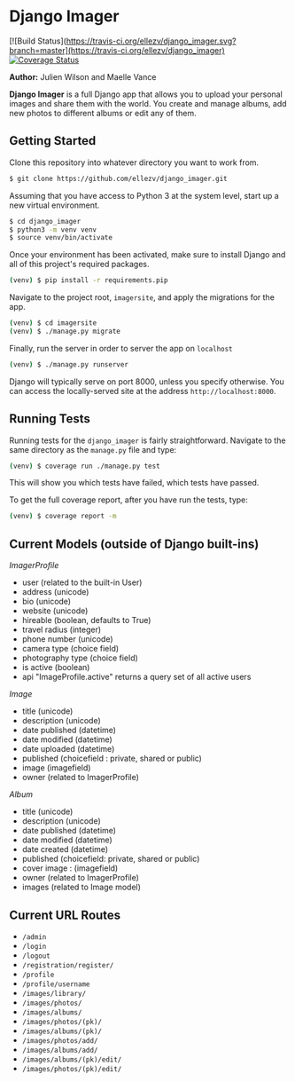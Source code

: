 # Django Imager
[![Build Status](https://travis-ci.org/ellezv/django_imager.svg?branch=master](https://travis-ci.org/ellezv/django_imager)
[![Coverage Status](https://coveralls.io/repos/github/ellezv/django_imager/badge.svg?branch=master)](https://coveralls.io/github/ellezv/django_imager?branch=master)

**Author:** Julien Wilson and Maelle Vance

**Django Imager** is a full Django app that allows you to upload your personal images and share them with the world. You create and manage albums, add new photos to different albums or edit any of them.

## Getting Started

Clone this repository into whatever directory you want to work from.

```bash
$ git clone https://github.com/ellezv/django_imager.git
```

Assuming that you have access to Python 3 at the system level, start up a new virtual environment.

```bash
$ cd django_imager
$ python3 -m venv venv
$ source venv/bin/activate
```

Once your environment has been activated, make sure to install Django and all of this project's required packages.

```bash
(venv) $ pip install -r requirements.pip
```

Navigate to the project root, `imagersite`, and apply the migrations for the app.

```bash
(venv) $ cd imagersite
(venv) $ ./manage.py migrate
```

Finally, run the server in order to server the app on `localhost`

```bash
(venv) $ ./manage.py runserver
```

Django will typically serve on port 8000, unless you specify otherwise.
You can access the locally-served site at the address `http://localhost:8000`.

## Running Tests

Running tests for the `django_imager` is fairly straightforward.
Navigate to the same directory as the `manage.py` file and type:

```bash
(venv) $ coverage run ./manage.py test
```

This will show you which tests have failed, which tests have passed.

To get the full coverage report, after you have run the tests, type:

```bash
(venv) $ coverage report -m
```


## Current Models (outside of Django built-ins)

*ImagerProfile*

- user (related to the built-in User)
- address (unicode)
- bio (unicode)
- website (unicode)
- hireable (boolean, defaults to True)
- travel radius (integer)
- phone number (unicode)
- camera type (choice field)
- photography type (choice field)
- is active (boolean)
- api "ImageProfile.active" returns a query set of all active users


*Image*

- title (unicode)
- description (unicode)
- date published (datetime)
- date modified (datetime)
- date uploaded (datetime)
- published (choicefield : private, shared or public)
- image (imagefield)
- owner (related to ImagerProfile)


*Album*

- title (unicode)
- description (unicode)
- date published (datetime)
- date modified (datetime)
- date created (datetime)
- published (choicefield: private, shared or public)
- cover image : (imagefield)
- owner (related to ImagerProfile)
- images (related to Image model)

## Current URL Routes

- `/admin`
- `/login`
- `/logout`
- `/registration/register/`
- `/profile`
- `/profile/username`
- `/images/library/`
- `/images/photos/`
- `/images/albums/`
- `/images/photos/(pk)/`
- `/images/albums/(pk)/`
- `/images/photos/add/`
- `/images/albums/add/`
- `/images/albums/(pk)/edit/`
- `/images/photos/(pk)/edit/`
